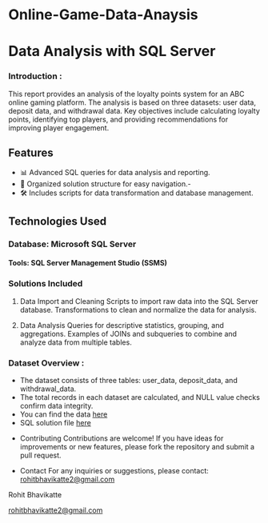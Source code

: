 # Online-Game-Data-Anaysis

# Data Analysis with SQL Server
### Introduction :
This report provides an analysis of the loyalty points system for an ABC online gaming platform.
The analysis is based on three datasets: user data, deposit data, and withdrawal data.
Key objectives include calculating loyalty points, identifying top players, and providing recommendations for improving player engagement.

## Features
- 📊 Advanced SQL queries for data analysis and reporting.
- 📂 Organized solution structure for easy navigation.-
- 🛠️ Includes scripts for data transformation and database management.

## Technologies Used
### Database: Microsoft SQL Server
#### Tools: SQL Server Management Studio (SSMS)

### Solutions Included
1. Data Import and Cleaning
Scripts to import raw data into the SQL Server database.
Transformations to clean and normalize the data for analysis.

2. Data Analysis
Queries for descriptive statistics, grouping, and aggregations.
Examples of JOINs and subqueries to combine and analyze data from multiple tables.



### Dataset Overview :
- The dataset consists of three tables: user_data, deposit_data, and withdrawal_data.
- The total records in each dataset are calculated, and NULL value checks confirm data integrity.
- You can find the data [here](https://github.com/Rohit-Bhavikatte1/Online-Game-Data-Anaysis)
- SQL solution file [here](https://github.com/Rohit-Bhavikatte1/Online-Game-Data-Anaysis/blob/main/vandita%20online%20game%20data%20analysis.sql)


* Contributing
Contributions are welcome! If you have ideas for improvements or new features, please fork the repository and submit a pull request.

* Contact
For any inquiries or suggestions, please contact: rohitbhavikatte2@gmail.com

Rohit Bhavikatte

rohitbhavikatte2@gmail.com
